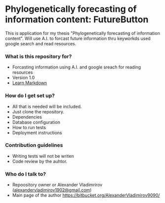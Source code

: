 # Phylogenetically forecasting of information content: FutureButton #

This is application for my thesis "Phylogenetically
forecasting of information content". Will use A.I. to forcast future information thru keyworkds used google search and read resources.

### What is this repository for? ###

* Forcasting information using A.I. and google sreach for reading resources 
* Version 1.0
* [Learn Markdown](https://bitbucket.org/tutorials/markdowndemo)

### How do I get set up? ###

* All that is needed will be included.
* Just clone the repository.
* Dependencies
* Database configuration
* How to run tests
* Deployment instructions

### Contribution guidelines ###

* Writing tests will not be writen
* Code review by the auhtor.


### Who do I talk to? ###

* Repoository owner or Alexander Vladimrirov (alexandervladimirov1902@gmail.com)
* Main page of the author https://bitbucket.org/AlexanderVladimirov9090/
